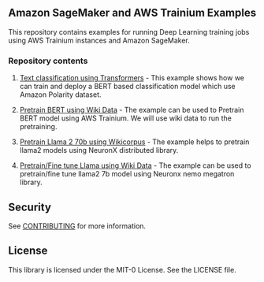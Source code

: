 ## Amazon SageMaker and AWS Trainium Examples

This repository contains examples for running Deep Learning training jobs using AWS Trainium instances and Amazon SageMaker. 

### Repository contents

1. [Text classification using Transformers](https://github.com/aws-samples/sagemaker-trainium-examples/blob/main/1_text_classification/Fine%20tune%20Transformers%20for%20building%20classification%20models%20using%20SageMaker%20and%20Trainium.ipynb) - This example shows how we can train and deploy a BERT based classification model which use Amazon Polarity dataset.

2. [Pretrain BERT using Wiki Data](https://github.com/aws-samples/sagemaker-trainium-examples/blob/main/2_pretraining_bert/Pretrain%20BERT%20Model%20using%20Wiki%20Dataset.ipynb) - The example can be used to Pretrain BERT model using AWS Trainium. We will use wiki data to run the pretraining.

3. [Pretrain Llama 2 70b using Wikicorpus](https://github.com/aws-samples/sagemaker-trainium-examples/blob/main/2_pretraining_bert/Pretrain%20BERT%20Model%20using%20Wiki%20Dataset.ipynb) - The example helps to pretrain llama2 models using NeuronX distributed library. 

4. [Pretrain/Fine tune Llama using Wiki Data](https://github.com/aws-samples/sagemaker-trainium-examples/blob/main/2_pretraining_bert/Pretrain%20BERT%20Model%20using%20Wiki%20Dataset.ipynb) - The example can be used to pretrain/fine tune llama2 7b model using Neuronx nemo megatron library.



## Security

See [CONTRIBUTING](CONTRIBUTING.md#security-issue-notifications) for more information.

## License

This library is licensed under the MIT-0 License. See the LICENSE file.


